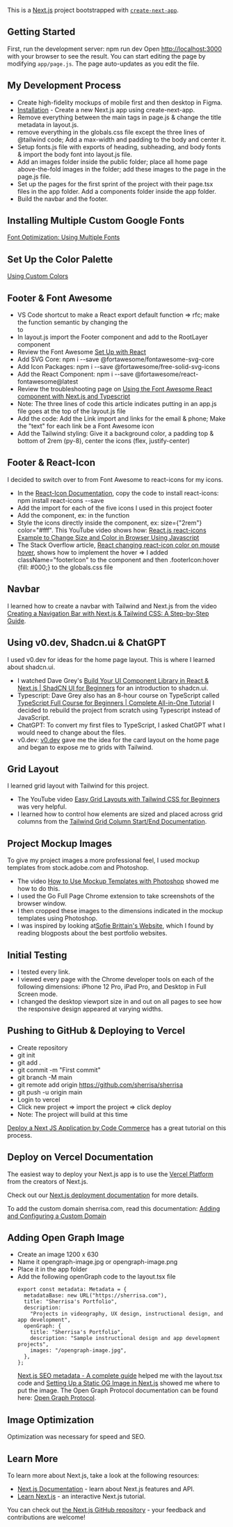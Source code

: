 This is a [Next.js](https://nextjs.org/) project bootstrapped with [`create-next-app`](https://github.com/vercel/next.js/tree/canary/packages/create-next-app).

## Getting Started

First, run the development server: npm run dev
Open [http://localhost:3000](http://localhost:3000) with your browser to see the result.
You can start editing the page by modifying `app/page.js`. The page auto-updates as you edit the file.

## My Development Process

- Create high-fidelity mockups of mobile first and then desktop in Figma.
- [Installation](https://nextjs.org/docs/getting-started/installation) - Create a new Next.js app using create-next-app.
- Remove everything between the main tags in page.js & change the title metadata in layout.js.
- remove everything in the globals.css file except the three lines of @tailwind code; Add a max-width and padding to the body and center it.
- Setup fonts.js file with exports of heading, subheading, and body fonts & import the body font into layout.js file.
- Add an images folder inside the public folder; place all home page above-the-fold images in the folder; add these images to the page in the page.js file.
- Set up the pages for the first sprint of the project with their page.tsx files in the app folder. Add a components folder inside the app folder.
- Build the navbar and the footer.

## Installing Multiple Custom Google Fonts

[Font Optimization: Using Multiple Fonts](https://nextjs.org/docs/pages/building-your-application/optimizing/fonts#using-multiple-fonts)

## Set Up the Color Palette

[Using Custom Colors](https://tailwindcss.com/docs/customizing-colors)

## Footer & Font Awesome

- VS Code shortcut to make a React export default function => rfc; make the function semantic by changing the <div></div> to <footer></footer>
- In layout.js import the Footer component and add to the RootLayer component
- Review the Font Awesome [Set Up with React](https://docs.fontawesome.com/web/use-with/react/)
- Add SVG Core: npm i --save @fortawesome/fontawesome-svg-core
- Add Icon Packages: npm i --save @fortawesome/free-solid-svg-icons
- Add the React Component: npm i --save @fortawesome/react-fontawesome@latest
- Review the troubleshooting page on [Using the Font Awesome React component with Next.js and Typescript](https://docs.fontawesome.com/web/use-with/react/use-with)
- Note: The three lines of code this article indicates putting in an app.js file goes at the top of the layout.js file
- Add the code: Add the Link import and links for the email & phone; Make the "text" for each link be a Font Awesome icon
- Add the Tailwind styling: Give it a background color, a padding top & bottom of 2rem (py-8), center the icons (flex, justify-center)

## Footer & React-Icon

I decided to switch over to from Font Awesome to react-icons for my icons.

- In the [React-Icon Documentation](https://www.npmjs.com/package/react-icons), copy the code to install react-icons: npm install react-icons --save
- Add the import for each of the five icons I used in this project footer
- Add the component, ex: <FaLinkedin /> in the function
- Style the icons directly inside the component, ex: size={"2rem"} color="#fff". This YouTube video shows how: [React.js react-icons Example to Change Size and Color in Browser Using Javascript](https://www.youtube.com/watch?v=LXscNQWPnX0)
- The Stack Overflow article, [React changing react-icon color on mouse hover](https://stackoverflow.com/questions/68214305/react-changing-react-icon-color-on-mouse-hover), shows how to implement the hover => I added className="footerIcon" to the component and then .footerIcon:hover {fill: #000;} to the globals.css file

## Navbar

I learned how to create a navbar with Tailwind and Next.js from the video [Creating a Navigation Bar with Next.js & Tailwind CSS: A Step-by-Step Guide](https://www.youtube.com/watch?v=8s4DK5PkRNQ).

## Using v0.dev, Shadcn.ui & ChatGPT

I used v0.dev for ideas for the home page layout. This is where I learned about shadcn.ui.

- I watched Dave Grey's [Build Your UI Component Library in React & Next.js | ShadCN UI for Beginners](https://www.youtube.com/watch?v=v0_AT8zaLo8) for an introduction to shadcn.ui.
- Typescript: Dave Grey also has an 8-hour course on TypeScript called [TypeScript Full Course for Beginners | Complete All-in-One Tutorial](https://www.youtube.com/watch?v=gieEQFIfgYc) I decided to rebuild the project from scratch using Typescript instead of JavaScript.
- ChatGPT: To convert my first files to TypeScript, I asked ChatGPT what I would need to change about the files.
- v0.dev: [v0.dev](https://v0.dev/r/kavZKGwFMVG) gave me the idea for the card layout on the home page and began to expose me to grids with Tailwind.

## Grid Layout

I learned grid layout with Tailwind for this project.

- The YouTube video [Easy Grid Layouts with Tailwind CSS for Beginners](https://www.youtube.com/watch?v=-P8rvj8-1_w) was very helpful.
- I learned how to control how elements are sized and placed across grid columns from the [Tailwind Grid Column Start/End Documentation](https://tailwindcss.com/docs/grid-column).

## Project Mockup Images

To give my project images a more professional feel, I used mockup templates from stock.adobe.com and Photoshop.

- The video [How to Use Mockup Templates with Photoshop](https://www.youtube.com/watch?v=sFtFF4cajmU) showed me how to do this.
- I used the Go Full Page Chrome extension to take screenshots of the browser window.
- I then cropped these images to the dimensions indicated in the mockup templates using Photoshop.
- I was inspired by looking at[Sofie Brittain's Website](https://www.sophiebritt.com/), which I found by reading blogposts about the best portfolio websites.

## Initial Testing

- I tested every link.
- I viewed every page with the Chrome developer tools on each of the following dimensions: iPhone 12 Pro, iPad Pro, and Desktop in Full Screen mode.
- I changed the desktop viewport size in and out on all pages to see how the responsive design appeared at varying widths.

## Pushing to GitHub & Deploying to Vercel

- Create repository
- git init
- git add .
- git commit -m "First commit"
- git branch -M main
- git remote add origin https://github.com/sherrisa/sherrisa
- git push -u origin main
- Login to vercel
- Click new project => import the project => click deploy
- Note: The project will build at this time

[Deploy a Next JS Application by Code Commerce](https://www.youtube.com/watch?v=Vcm1anCcuU0) has a great tutorial on this process.

## Deploy on Vercel Documentation

The easiest way to deploy your Next.js app is to use the [Vercel Platform](https://vercel.com/new?utm_medium=default-template&filter=next.js&utm_source=create-next-app&utm_campaign=create-next-app-readme) from the creators of Next.js.

Check out our [Next.js deployment documentation](https://nextjs.org/docs/deployment) for more details.

To add the custom domain sherrisa.com, read this documentation: [Adding and Configuring a Custom Domain](https://vercel.com/docs/projects/domains/add-a-domain?utm_source=next-site&utm_medium=learnpages&utm_campaign=no-campaign)

## Adding Open Graph Image

- Create an image 1200 x 630
- Name it opengraph-image.jpg or opengraph-image.png
- Place it in the app folder
- Add the following openGraph code to the layout.tsx file
  ```
  export const metadata: Metadata = {
    metadataBase: new URL("https://sherrisa.com"),
    title: "Sherrisa's Portfolio",
    description:
      "Projects in videography, UX design, instructional design, and app development",
    openGraph: {
      title: "Sherrisa's Portfolio",
      description: "Sample instructional design and app development projects",
      images: "/opengraph-image.jpg",
    },
  };
  ```
  [Next.js SEO metadata - A complete guide](https://www.youtube.com/watch?v=FIE2-jnZhhU) helped me with the layout.tsx code and [Setting Up a Static OG Image in Next.js](https://www.franciscomoretti.com/blog/setting-up-static-og-image-nextjs-app-router) showed me where to put the image. The Open Graph Protocol documentation can be found here: [Open Graph Protocol](https://ogp.me/).

## Image Optimization

Optimization was necessary for speed and SEO.

## Learn More

To learn more about Next.js, take a look at the following resources:

- [Next.js Documentation](https://nextjs.org/docs) - learn about Next.js features and API.
- [Learn Next.js](https://nextjs.org/learn) - an interactive Next.js tutorial.

You can check out [the Next.js GitHub repository](https://github.com/vercel/next.js/) - your feedback and contributions are welcome!
